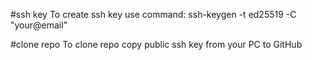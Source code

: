 #ssh key
To create ssh key use command: ssh-keygen -t ed25519 -C "your@email"

#clone repo
To clone repo copy public ssh key from your PC to GitHub